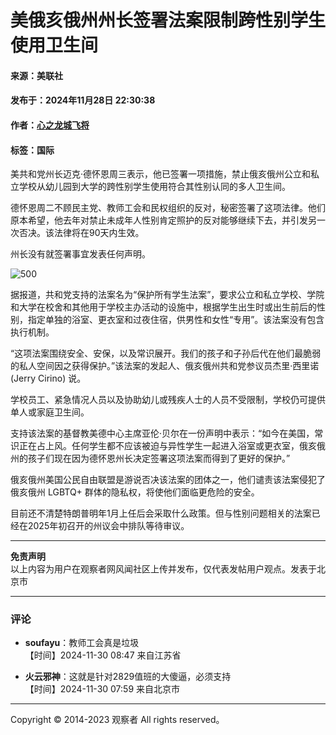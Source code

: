 # 美俄亥俄州州长签署法案限制跨性别学生使用卫生间

#### 来源：美联社  
#### 发布于：2024年11月28日 22:30:38  
#### 作者：[心之龙城飞将](https://user/personal-homepage?uid=65084)  
#### 标签：国际

美共和党州长迈克·德怀恩周三表示，他已签署一项措施，禁止俄亥俄州公立和私立学校从幼儿园到大学的跨性别学生使用符合其性别认同的多人卫生间。

德怀恩周二不顾民主党、教师工会和民权组织的反对，秘密签署了这项法律。他们原本希望，他去年对禁止未成年人性别肯定照护的反对能够继续下去，并引发另一次否决。该法律将在90天内生效。

州长没有就签署事宜发表任何声明。

![500](https://i.guancha.cn/bbs/2024/11/29/20241129230648353.jpg?imageView2/2/w/500/format/jpg)

据报道，共和党支持的法案名为“保护所有学生法案”，要求公立和私立学校、学院和大学在校舍和其他用于学校主办活动的设施中，根据学生出生时或出生前后的性别，指定单独的浴室、更衣室和过夜住宿，供男性和女性“专用”。该法案没有包含执行机制。

“这项法案围绕安全、安保，以及常识展开。我们的孩子和子孙后代在他们最脆弱的私人空间因之获得保护。”该法案的发起人、俄亥俄州共和党参议员杰里·西里诺 (Jerry Cirino) 说。

学校员工、紧急情况人员以及协助幼儿或残疾人士的人员不受限制，学校仍可提供单人或家庭卫生间。

支持该法案的基督教美德中心主席亚伦·贝尔在一份声明中表示：“如今在美国，常识正在占上风。任何学生都不应该被迫与异性学生一起进入浴室或更衣室，俄亥俄州的孩子们现在因为德怀恩州长决定签署这项法案而得到了更好的保护。”

俄亥俄州美国公民自由联盟是游说否决该法案的团体之一，他们谴责该法案侵犯了俄亥俄州 LGBTQ+ 群体的隐私权，将使他们面临更危险的安全。

目前还不清楚特朗普明年1月上任后会采取什么政策。但与性别问题相关的法案已经在2025年初召开的州议会中排队等待审议。

---

**免责声明**  
以上内容为用户在观察者网风闻社区上传并发布，仅代表发帖用户观点。发表于北京市

---

### 评论

- **soufayu**：教师工会真是垃圾  
  【时间】2024-11-30 08:47 来自江苏省

- **火云邪神**：这就是针对2829值班的大傻逼，必须支持  
  【时间】2024-11-30 07:59 来自北京市

---

Copyright © 2014-2023 观察者 All rights reserved。